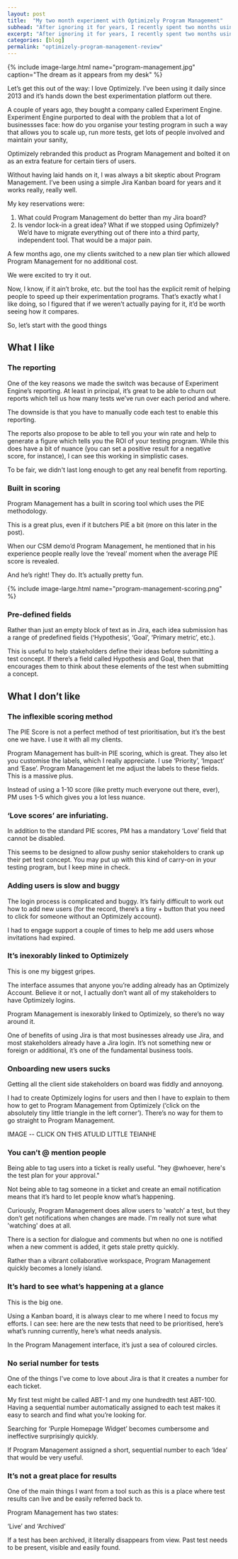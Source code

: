 ```yaml
---
layout: post
title:  "My two month experiment with Optimizely Program Management"
subhead: "After ignoring it for years, I recently spent two months using Optimizely’s experimentation program organisational tool. Instead of helping, it actually made things more difficult."
excerpt: "After ignoring it for years, I recently spent two months using Program Management, Optimizely’s experimentation program organisational tool. Instead of helping, it actually made things more difficult."
categories: [blog]
permalink: "optimizely-program-management-review"
---
```


{% include image-large.html name="program-management.jpg" caption="The dream as it appears from my desk" %}


Let’s get this out of the way: I love Optimizely. I’ve been using it daily since 2013 and it’s hands down the best experimentation platform out there. 

A couple of years ago, they bought a company called Experiment Engine. Experiment Engine purported to deal with the problem that a lot of businessses face: how do you organise your testing program in such a way that allows you to scale up, run more tests, get lots of people involved and maintain your sanity,

Optimizely rebranded this product as Program Management and bolted it on as an extra feature for certain tiers of users. 

Without having laid hands on it, I was always a bit skeptic about Program Management. I’ve been using a simple Jira Kanban board for years and it works really, really well. 

My key reservations were:

1. What could Program Management do better than my Jira board?
2. Is vendor lock-in a great idea? What if we stopped using Opfimizely? We’d have to migrate everything out of there into a third party, independent tool. That would be a major pain. 

A few months ago, one my clients switched to a new plan tier which allowed Program Management for no additional cost.

We were excited to try it out.

Now, I know, if it ain’t broke, etc. but the tool has the explicit remit of helping people to speed up their experimentation programs. That’s exactly what I like doing, so I figured that if we weren’t actually paying for it, it’d be worth seeing how it compares.

So, let’s start with the good things

## What I like

### The reporting 

One of the key reasons we made the switch was because of Experiment Engine’s reporting. At least in principal, it’s great to be able to churn out reports which tell us how many tests we’ve run over each period and where.

The downside is that you have to manually code each test to enable this reporting. 

The reports also propose to be able to tell you your win rate and help to generate a figure which tells you the ROI of your testing program. While this does have a bit of nuance (you can set a positive result for a negative score, for instance), I can see this working in simplistic cases.

To be fair, we didn't last long enough to get any real benefit from reporting.

### Built in scoring 

Program Management has a built in scoring tool which uses the PIE methodology.

This is a great plus, even if it butchers PIE a bit (more on this later in the post).

When our CSM demo’d Program Management, he mentioned that in his experience people really love the ‘reveal’ moment when the average PIE score is revealed. 

And he’s right! They do. It’s actually pretty fun.

{% include image-large.html name="program-management-scoring.png" %}

### Pre-defined fields

Rather than just an empty block of text as in Jira, each idea submission has a range of predefined fields (‘Hypothesis’, ‘Goal’, ‘Primary metric’, etc.).

This is useful to help stakeholders define their ideas before submitting a test concept. If there’s a field called Hypothesis and Goal, then that encourages them to think about these elements of the test when submitting a concept.

## What I don’t like

### The inflexible scoring method

The PIE Score is not a perfect method of test prioritisation, but it’s the best one we have. I use it with all my clients.

Program Management has built-in PIE scoring, which is great. They also let you customise the labels, which I really appreciate. I use ‘Priority’, ‘Impact’ and ‘Ease’. Program Management let me adjust the labels to these fields. This is a massive plus.

Instead of using a 1-10 score (like pretty much everyone out there, ever), PM uses 1-5 which gives you a lot less nuance.

### ‘Love scores’ are infuriating.

In addition to the standard PIE scores, PM has a mandatory ‘Love’ field that cannot be disabled.

This seems to be designed to allow pushy senior stakeholders to crank up their pet test concept. You may put up with this kind of carry-on in your testing program, but I keep mine in check.

### Adding users is slow and buggy

The login process is complicated and buggy. It’s fairly difficult to work out how to add new users (for the record, there’s a tiny + button that you need to click for someone without an Optimizely account). 

I had to engage support a couple of times to help me add users whose invitations had expired.

### It’s inexorably linked to Optimizely

This is one my biggest gripes.

The interface assumes that anyone you’re adding already has an Optimizely Account. Believe it or not, I actually don’t want all of my stakeholders to have Optimizely logins.

Program Management is inexorably linked to Optimizely, so there’s no way around it.

One of benefits of using Jira is that most businesses already use Jira, and most stakeholders already have a Jira login. It’s not something new or foreign or additional, it’s one of the fundamental business tools.

### Onboarding new users sucks

Getting all the client side stakeholders on board was fiddly and annoyong.

I had to create Optimizely logins for users and then I have to explain to them how to get to Program Management from Optimizely (‘click on the absolutely tiny little triangle in the left corner’). There’s no way for them to go straight to Program Management.

IMAGE -- CLICK ON THIS ATULID LITTLE TEIANHE


### You can’t @ mention people

Being able to tag users into a ticket is really useful. "hey @whoever, here's the test plan for your approval."

Not being able to tag someone in a ticket and create an email notification means that it’s hard to let people know what’s happening.

Curiously, Program Management does allow users to 'watch’ a test, but they don’t get notifications when changes are made. I'm really not sure what 'watching' does at all.

There is a section for dialogue and comments but when no one is notified when a new comment is added, it gets stale pretty quickly.

Rather than a vibrant collaborative workspace, Program Management quickly becomes a lonely island.

### It’s hard to see what’s happening at a glance

This is the big one.

Using a Kanban board, it is always clear to me where I need to focus my efforts. I can see: here are the new tests that need to be prioritised, here’s what’s running currently, here’s what needs analysis.

In the Program Management interface, it’s just a sea of coloured circles.

### No serial number for tests

One of the things I've come to love about Jira is that it creates a number for each ticket. 

My first test might be called ABT-1 and my one hundredth test ABT-100. Having a sequential number automatically assigned to each test makes it easy to search and find what you’re looking for. 

Searching for ‘Purple Homepage Widget’ becomes cumbersome and ineffective surprisingly quickly.

If Program Management assigned a short, sequential number to each ‘Idea’ that would be very useful.

### It’s not a great place for results

One of the main things I want from a tool such as this is a place where test results can live and be easily referred back to.

Program Management has two states:

‘Live’ and ‘Archived’

If a test has been archived, it literally disappears from view. Past test needs to be present, visible and easily found.




